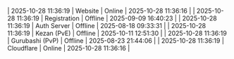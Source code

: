 | 2025-10-28 11:36:19 | Website | Online | 2025-10-28 11:36:16 |
| 2025-10-28 11:36:19 | Registration | Offline | 2025-09-09 16:40:23 |
| 2025-10-28 11:36:19 | Auth Server | Offline | 2025-08-18 09:33:31 |
| 2025-10-28 11:36:19 | Kezan (PvE) | Offline | 2025-10-11 12:51:30 |
| 2025-10-28 11:36:19 | Gurubashi (PvP) | Offline | 2025-08-23 21:44:06 |
| 2025-10-28 11:36:19 | Cloudflare | Online | 2025-10-28 11:36:16 |
